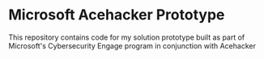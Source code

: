 # Microsoft Acehacker Prototype
This repository contains code for my solution prototype built as part of Microsoft's Cybersecurity Engage program in conjunction with Acehacker
